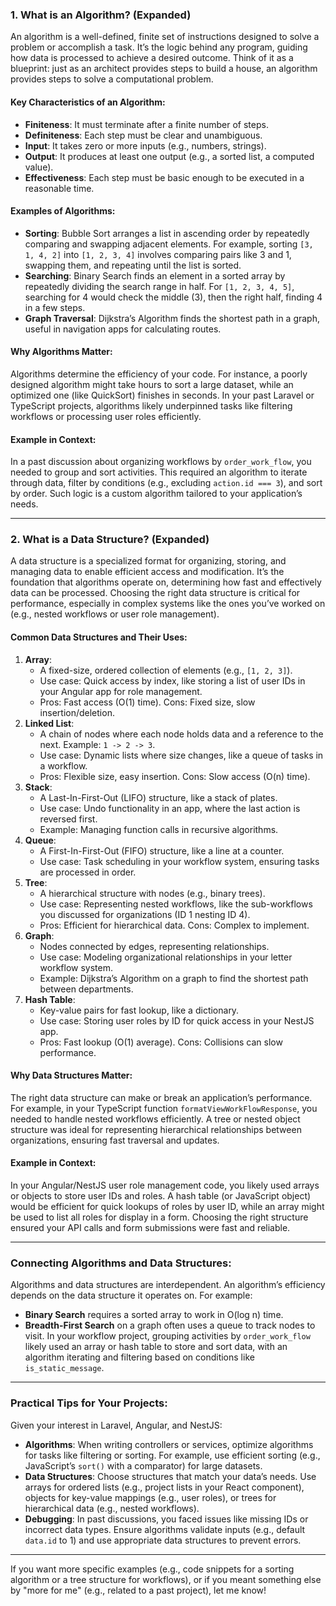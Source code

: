 
### 1. **What is an Algorithm? (Expanded)**  
An algorithm is a well-defined, finite set of instructions designed to solve a problem or accomplish a task. It’s the logic behind any program, guiding how data is processed to achieve a desired outcome. Think of it as a blueprint: just as an architect provides steps to build a house, an algorithm provides steps to solve a computational problem.

#### Key Characteristics of an Algorithm:
- **Finiteness**: It must terminate after a finite number of steps.
- **Definiteness**: Each step must be clear and unambiguous.
- **Input**: It takes zero or more inputs (e.g., numbers, strings).
- **Output**: It produces at least one output (e.g., a sorted list, a computed value).
- **Effectiveness**: Each step must be basic enough to be executed in a reasonable time.

#### Examples of Algorithms:
- **Sorting**: Bubble Sort arranges a list in ascending order by repeatedly comparing and swapping adjacent elements. For example, sorting `[3, 1, 4, 2]` into `[1, 2, 3, 4]` involves comparing pairs like 3 and 1, swapping them, and repeating until the list is sorted.
- **Searching**: Binary Search finds an element in a sorted array by repeatedly dividing the search range in half. For `[1, 2, 3, 4, 5]`, searching for 4 would check the middle (3), then the right half, finding 4 in a few steps.
- **Graph Traversal**: Dijkstra’s Algorithm finds the shortest path in a graph, useful in navigation apps for calculating routes.

#### Why Algorithms Matter:
Algorithms determine the efficiency of your code. For instance, a poorly designed algorithm might take hours to sort a large dataset, while an optimized one (like QuickSort) finishes in seconds. In your past Laravel or TypeScript projects, algorithms likely underpinned tasks like filtering workflows or processing user roles efficiently.

#### Example in Context:
In a past discussion about organizing workflows by `order_work_flow`, you needed to group and sort activities. This required an algorithm to iterate through data, filter by conditions (e.g., excluding `action.id === 3`), and sort by order. Such logic is a custom algorithm tailored to your application’s needs.

---

### 2. **What is a Data Structure? (Expanded)**  
A data structure is a specialized format for organizing, storing, and managing data to enable efficient access and modification. It’s the foundation that algorithms operate on, determining how fast and effectively data can be processed. Choosing the right data structure is critical for performance, especially in complex systems like the ones you’ve worked on (e.g., nested workflows or user role management).

#### Common Data Structures and Their Uses:
1. **Array**:
   - A fixed-size, ordered collection of elements (e.g., `[1, 2, 3]`).
   - Use case: Quick access by index, like storing a list of user IDs in your Angular app for role management.
   - Pros: Fast access (O(1) time). Cons: Fixed size, slow insertion/deletion.
2. **Linked List**:
   - A chain of nodes where each node holds data and a reference to the next. Example: `1 -> 2 -> 3`.
   - Use case: Dynamic lists where size changes, like a queue of tasks in a workflow.
   - Pros: Flexible size, easy insertion. Cons: Slow access (O(n) time).
3. **Stack**:
   - A Last-In-First-Out (LIFO) structure, like a stack of plates.
   - Use case: Undo functionality in an app, where the last action is reversed first.
   - Example: Managing function calls in recursive algorithms.
4. **Queue**:
   - A First-In-First-Out (FIFO) structure, like a line at a counter.
   - Use case: Task scheduling in your workflow system, ensuring tasks are processed in order.
5. **Tree**:
   - A hierarchical structure with nodes (e.g., binary trees).
   - Use case: Representing nested workflows, like the sub-workflows you discussed for organizations (ID 1 nesting ID 4).
   - Pros: Efficient for hierarchical data. Cons: Complex to implement.
6. **Graph**:
   - Nodes connected by edges, representing relationships.
   - Use case: Modeling organizational relationships in your letter workflow system.
   - Example: Dijkstra’s Algorithm on a graph to find the shortest path between departments.
7. **Hash Table**:
   - Key-value pairs for fast lookup, like a dictionary.
   - Use case: Storing user roles by ID for quick access in your NestJS app.
   - Pros: Fast lookup (O(1) average). Cons: Collisions can slow performance.

#### Why Data Structures Matter:
The right data structure can make or break an application’s performance. For example, in your TypeScript function `formatViewWorkFlowResponse`, you needed to handle nested workflows efficiently. A tree or nested object structure was ideal for representing hierarchical relationships between organizations, ensuring fast traversal and updates.

#### Example in Context:
In your Angular/NestJS user role management code, you likely used arrays or objects to store user IDs and roles. A hash table (or JavaScript object) would be efficient for quick lookups of roles by user ID, while an array might be used to list all roles for display in a form. Choosing the right structure ensured your API calls and form submissions were fast and reliable.

---

### Connecting Algorithms and Data Structures:
Algorithms and data structures are interdependent. An algorithm’s efficiency depends on the data structure it operates on. For example:
- **Binary Search** requires a sorted array to work in O(log n) time.
- **Breadth-First Search** on a graph often uses a queue to track nodes to visit.
In your workflow project, grouping activities by `order_work_flow` likely used an array or hash table to store and sort data, with an algorithm iterating and filtering based on conditions like `is_static_message`.

---

### Practical Tips for Your Projects:
Given your interest in Laravel, Angular, and NestJS:
- **Algorithms**: When writing controllers or services, optimize algorithms for tasks like filtering or sorting. For example, use efficient sorting (e.g., JavaScript’s `sort()` with a comparator) for large datasets.
- **Data Structures**: Choose structures that match your data’s needs. Use arrays for ordered lists (e.g., project lists in your React component), objects for key-value mappings (e.g., user roles), or trees for hierarchical data (e.g., nested workflows).
- **Debugging**: In past discussions, you faced issues like missing IDs or incorrect data types. Ensure algorithms validate inputs (e.g., default `data.id` to 1) and use appropriate data structures to prevent errors.

---

If you want more specific examples (e.g., code snippets for a sorting algorithm or a tree structure for workflows), or if you meant something else by "more for me" (e.g., related to a past project), let me know!